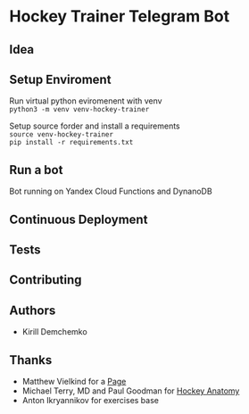 # Hockey Trainer Telegram Bot

## Idea

## Setup Enviroment
Run virtual python eviromenent with venv  
`python3 -m venv venv-hockey-trainer`  

Setup source forder and install a requirements  
`source venv-hockey-trainer`  
`pip install -r requirements.txt`  

## Run a bot
Bot running on Yandex Cloud Functions and DynanoDB

## Continuous Deployment

## Tests

## Contributing

## Authors
* Kirill Demchemko

## Thanks
* Matthew Vielkind for a [Page](https://www.twilio.com/blog/build-sms-exercise-training-bot-python-zappa-aws-twilio-sms)  
* Michael Terry, MD and Paul Goodman for [Hockey Anatomy](https://www.amazon.com/Hockey-Anatomy-Michael-Terry/dp/1492535885)  
* Anton Ikryannikov for exercises base
